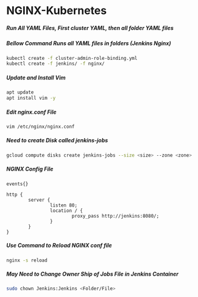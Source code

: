 # NGINX-Kubernetes
##### Run All YAML Files, First cluster YAML, then all folder YAML files
##### Bellow Command Runs all YAML files in folders (Jenkins Nginx)
``` bash
kubectl create -f cluster-admin-role-binding.yml
kubectl create -f jenkins/ -f nginx/
```
##### Update and Install Vim
``` bash
apt update
apt install vim -y
```
##### Edit nginx.conf File
``` bash
vim /etc/nginx/nginx.conf
```
##### Need to create Disk called jenkins-jobs
``` bash
gcloud compute disks create jenkins-jobs --size <size> --zone <zone>
```
##### NGINX Config File
```
events{}

http {
        server {
                listen 80;
                location / {
                        proxy_pass http://jenkins:8080/;
                }
        }
}
```
##### Use Command to Reload NGINX conf file
``` bash
nginx -s reload
```
##### May Need to Change Owner Ship of Jobs File in Jenkins Container
``` bash
sudo chown Jenkins:Jenkins <Folder/File>
```
